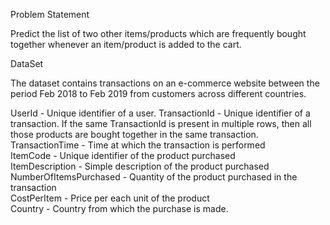 Problem Statement   

Predict the list of two other items/products which are frequently bought together whenever an item/product is added to the cart. 
  
DataSet  

The dataset contains transactions on an e-commerce website between the period Feb 2018 to Feb 2019 from customers across different countries.

UserId - Unique identifier of a user.  TransactionId - Unique identifier of a transaction. If the same TransactionId is present in multiple rows, then all those products are bought together in the same transaction.  
TransactionTime - Time at which the transaction is performed   
ItemCode - Unique identifier of the product purchased   
ItemDescription - Simple description of the product purchased   
NumberOfItemsPurchased - Quantity of the product purchased in the transaction   
CostPerItem - Price per each unit of the product   
Country - Country from which the purchase is made.   

